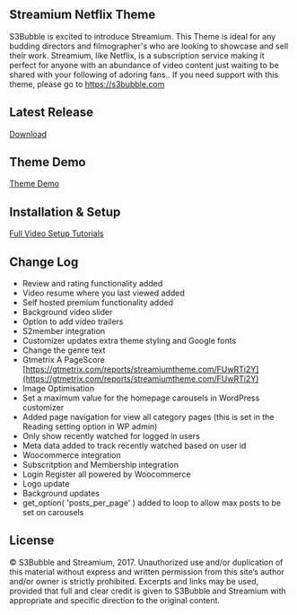 ## Streamium Netflix Theme

S3Bubble is excited to introduce Streamium. This Theme is ideal for any budding directors and filmographer's who are looking to showcase and sell their work. Streamium, like Netflix, is a subscription service making it perfect for anyone with an abundance of video content just waiting to be shared with your following of adoring fans.. If you need support with this theme, please go to https://s3bubble.com

## Latest Release

[Download](https://github.com/s3bubble/Streamium-Netflix-Theme/releases)

## Theme Demo

[Theme Demo](http://streamiumtheme.com/)

## Installation & Setup

[Full Video Setup Tutorials](https://www.youtube.com/playlist?list=PLC2Z78VyD-JDIkxLv9ryCFX7LzXDD6QM2)

## Change Log

* Review and rating functionality added
* Video resume where you last viewed added
* Self hosted premium functionality added
* Background video slider
* Option to add video trailers
* S2member integration
* Customizer updates extra theme styling and Google fonts 
* Change the genre text
* Gtmetrix A PageScore [https://gtmetrix.com/reports/streamiumtheme.com/FUwRTi2Y](https://gtmetrix.com/reports/streamiumtheme.com/FUwRTi2Y)
* Image Optimisation
* Set a maximum value for the homepage carousels in WordPress customizer
* Added page navigation for view all category pages (this is set in the Reading setting option in WP admin)
* Only show recently watched for logged in users
* Meta data added to track recently watched based on user id
* Woocommerce integration 
* Subscritption and Membership integration
* Login Register all powered by Woocommerce
* Logo update 
* Background updates
* get_option( 'posts_per_page' ) added to loop to allow max posts to be set on carousels

## License

© S3Bubble and Streamium, 2017. Unauthorized use and/or duplication of this material without express and written permission from this site’s author and/or 
owner is strictly prohibited. Excerpts and links may be used, provided that full and clear credit is given to S3Bubble and Streamium with appropriate 
and specific direction to the original content.